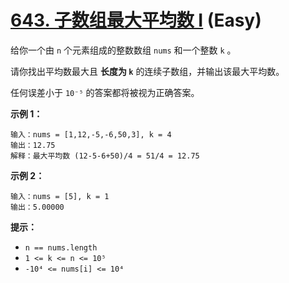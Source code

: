# [643. 子数组最大平均数 I][link] (Easy)

[link]: https://leetcode.cn/problems/maximum-average-subarray-i/

给你一个由 `n` 个元素组成的整数数组 `nums` 和一个整数 `k` 。

请你找出平均数最大且 **长度为 `k`** 的连续子数组，并输出该最大平均数。

任何误差小于 `10⁻⁵` 的答案都将被视为正确答案。

**示例 1：**

```
输入：nums = [1,12,-5,-6,50,3], k = 4
输出：12.75
解释：最大平均数 (12-5-6+50)/4 = 51/4 = 12.75
```

**示例 2：**

```
输入：nums = [5], k = 1
输出：5.00000
```

**提示：**

- `n == nums.length`
- `1 <= k <= n <= 10⁵`
- `-10⁴ <= nums[i] <= 10⁴`
